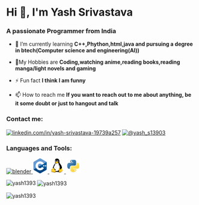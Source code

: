 <h1 align="left">Hi 👋, I'm Yash Srivastava</h1>
<h3 align="left">A passionate Programmer from India</h3>

- 🌱 I’m currently learning **C++,Phython,html,java and pursuing a degree in btech(Computer science and engineering(AI))**

- 💭My Hobbies are **Coding,watching anime,reading books,reading manga/light novels and gaming**

- ⚡ Fun fact **I think I am funny**

- 📫 How to reach me **If you want to reach out to me about anything, be it some doubt or just to hangout and talk**
<h3 align="left">Contact me:</h3>
<p align="left">
<a href="https://www.linkedin.com/in/yash-srivastava-19739a257?lipi=urn%3Ali%3Apage%3Ad_flagship3_profile_view_base_contact_details%3BI%2FomUdfiT3Czxc9H9jA%2BTQ%3D%3D" target="blank"><img align="center" src="https://raw.githubusercontent.com/rahuldkjain/github-profile-readme-generator/master/src/images/icons/Social/linked-in-alt.svg" alt="linkedin.com/in/yash-srivastava-19739a257" height="30" width="40" /></a>
<a href="https://www.hackerrank.com/yash_s13903" target="blank"><img align="center" src="https://raw.githubusercontent.com/rahuldkjain/github-profile-readme-generator/master/src/images/icons/Social/hackerrank.svg" alt="@yash_s13903" height="30" width="40" /></a>
</p>

<h3 align="left">Languages and Tools:</h3>
<p align="left"> <a href="https://www.hackerrank.com/yash_s13903?hr_r=1" target="_blank" rel="noreferrer"> <img src="https://download.blender.org/branding/community/blender_community_badge_white.svg" alt="blender" width="40" height="40"/> </a> <a href="https://www.w3schools.com/cpp/" target="_blank" rel="noreferrer"> <img src="https://raw.githubusercontent.com/devicons/devicon/master/icons/cplusplus/cplusplus-original.svg" alt="cplusplus" width="40" height="40"/> </a> <a href="https://www.linux.org/" target="_blank" rel="noreferrer"> <img src="https://raw.githubusercontent.com/devicons/devicon/master/icons/linux/linux-original.svg" alt="linux" width="40" height="40"/> </a> <a href="https://www.python.org" target="_blank" rel="noreferrer"> <img src="https://raw.githubusercontent.com/devicons/devicon/master/icons/python/python-original.svg" alt="python" width="40" height="40"/> </a> </p>
<p><img align="left" src="https://github-readme-stats.vercel.app/api/top-langs?username=yash1393&show_icons=true&locale=en&layout=compact" alt="yash1393" /></p>

<p>&nbsp;<img align="center" src="https://github-readme-stats.vercel.app/api?username=yash1393&show_icons=true&locale=en" alt="yash1393" /></p>

<p><img align="center" src="https://github-readme-streak-stats.herokuapp.com/?user=yash1393&" alt="yash1393" /></p>
